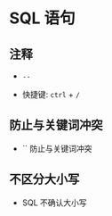 # SQL 语句

## 注释

+ `--`

+ 快捷键: `ctrl` + `/`

## 防止与关键词冲突

+ `` 防止与关键词冲突

## 不区分大小写

+ SQL 不确认大小写


